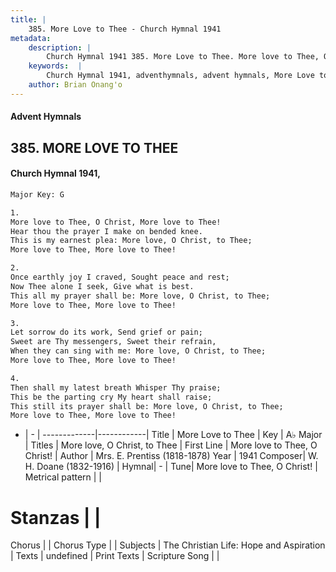 ```yaml
---
title: |
    385. More Love to Thee - Church Hymnal 1941
metadata:
    description: |
        Church Hymnal 1941 385. More Love to Thee. More love to Thee, O Christ, More love to Thee! Hear thou the prayer I make on bended knee. This is my earnest plea: More love, O Christ, to Thee; More love to Thee, More love to Thee! 
    keywords:  |
        Church Hymnal 1941, adventhymnals, advent hymnals, More Love to Thee, More love to Thee, O Christ!. More love, O Christ, to Thee
    author: Brian Onang'o
---
```


#### Advent Hymnals
## 385. MORE LOVE TO THEE
####  Church Hymnal 1941,

```txt
Major Key: G

1.
More love to Thee, O Christ, More love to Thee!
Hear thou the prayer I make on bended knee.
This is my earnest plea: More love, O Christ, to Thee;
More love to Thee, More love to Thee!

2.
Once earthly joy I craved, Sought peace and rest;
Now Thee alone I seek, Give what is best.
This all my prayer shall be: More love, O Christ, to Thee;
More love to Thee, More love to Thee!

3.
Let sorrow do its work, Send grief or pain;
Sweet are Thy messengers, Sweet their refrain,
When they can sing with me: More love, O Christ, to Thee;
More love to Thee, More love to Thee!

4.
Then shall my latest breath Whisper Thy praise;
This be the parting cry My heart shall raise;
This still its prayer shall be: More love, O Christ, to Thee;
More love to Thee, More love to Thee!

```

- |   -  |
-------------|------------|
Title | More Love to Thee |
Key | A♭ Major |
Titles | More love, O Christ, to Thee |
First Line | More love to Thee, O Christ! |
Author | Mrs. E. Prentiss (1818-1878)
Year | 1941
Composer| W. H. Doane (1832-1916) |
Hymnal|  - |
Tune| More love to Thee, O Christ! |
Metrical pattern | |
# Stanzas |  |
Chorus |  |
Chorus Type |  |
Subjects | The Christian Life: Hope and Aspiration |
Texts | undefined |
Print Texts | 
Scripture Song |  |
    
